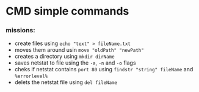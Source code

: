 # CMD simple commands

### missions:
- create files using `echo "text" > fileName.txt`
- moves them around usin `move "oldPath" "newPath"`
- creates a directory using `mkdir dirName`
- saves netstat to file using the `-a`, `-n` and `-o` flags
- cheks if netstat contains `port 80` using `findstr "string" fileName` and `%errorlevel%`
- delets the netstat file using `del fileName`
